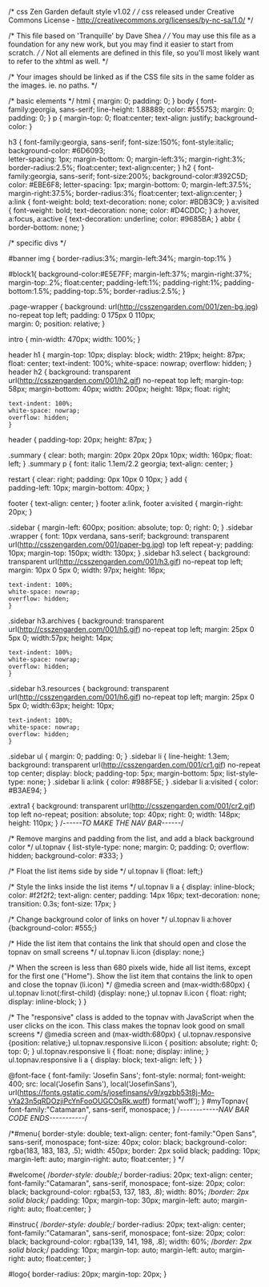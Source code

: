 /* css Zen Garden default style v1.02 */
/* css released under Creative Commons License - http://creativecommons.org/licenses/by-nc-sa/1.0/  */

/* This file based on 'Tranquille' by Dave Shea */
/* You may use this file as a foundation for any new work, but you may find it easier to start from scratch. */
/* Not all elements are defined in this file, so you'll most likely want to refer to the xhtml as well. */

/* Your images should be linked as if the CSS file sits in the same folder as the images. ie. no paths. */


/* basic elements */
html {
	margin: 0;
	padding: 0;
	}
body { 
	font-family:georgia, sans-serif;
	line-height: 1.88889;
	color: #555753; 
	margin: 0; 
	padding: 0;
	}
p { 
	margin-top: 0; 
	float:center;
	text-align: justify;
	background-color:
	}
		
h3 { 
	font-family:georgia, sans-serif;
	font-size:150%;
	font-style:italic;
	background-color: #6D6093;	
	letter-spacing: 1px; 
	margin-bottom: 0; 
	margin-left:3%;
	margin-right:3%;
	border-radius:2.5%;
	float:center;
	text-align:center;
	}
h2 { 
	font-family:georgia, sans-serif;
	font-size:200%;
	background-color:#392C5D;
	color: #EBE6F8;	
	letter-spacing: 1px; 
	margin-bottom: 0; 
	margin-left:37.5%;
	margin-right:37.5%;
	border-radius:3%;
	float:center;
	text-align:center;
	}
a:link { 
	font-weight: bold; 
	text-decoration: none; 
	color: #BDB3C9;
	}
a:visited { 
	font-weight: bold; 
	text-decoration: none; 
	color: #D4CDDC;
	}
a:hover, a:focus, a:active { 
	text-decoration: underline; 
	color: #9685BA;
	}
abbr {
	border-bottom: none;
	}


/* specific divs */

#banner
img {
	border-radius:3%;
	margin-left:34%;
	margin-top:1%
}

#block1{
	background-color:#E5E7FF;
	margin-left:37%;
	margin-right:37%;
	margin-top:.2%;
	float:center;
	padding-left:1%;
	padding-right:1%;
	padding-bottom:1.5%;
	padding-top:.5%;
	border-radius:2.5%;
}
 
.page-wrapper { 
	background: url(http://csszengarden.com/001/zen-bg.jpg) no-repeat top left; 
	padding: 0 175px 0 110px;  
	margin: 0; 
	position: relative;
	}

intro { 
	min-width: 470px;
	width: 100%;
	}
	
header h1 { 
	margin-top: 10px;
	display: block;
	width: 219px;
	height: 87px;
	float: center;
	text-indent: 100%;
	white-space: nowrap;
	overflow: hidden;
	}
header h2 { 
	background: transparent url(http://csszengarden.com/001/h2.gif) no-repeat top left; 
	margin-top: 58px; 
	margin-bottom: 40px; 
	width: 200px; 
	height: 18px; 
	float: right;

	text-indent: 100%;
	white-space: nowrap;
	overflow: hidden;
	}
header {
	padding-top: 20px;
	height: 87px;
}

.summary {
	clear: both; 
	margin: 20px 20px 20px 10px; 
	width: 160px; 
	float: left;
	}
.summary p {
	font: italic 1.1em/2.2 georgia; 
	text-align: center;
	}

restart {
	clear: right; 
	padding: 0px 10px 0 10px;
	}
add {	
	padding-left: 10px; 
	margin-bottom: 40px;
	}

footer { 
	text-align: center; 
	}
footer a:link, footer a:visited { 
	margin-right: 20px; 
	}

.sidebar {
	margin-left: 600px; 
	position: absolute; 
	top: 0; 
	right: 0;
	}
.sidebar .wrapper { 
	font: 10px verdana, sans-serif; 
	background: transparent url(http://csszengarden.com/001/paper-bg.jpg) top left repeat-y; 
	padding: 10px; 
	margin-top: 150px; 
	width: 130px; 
	}
.sidebar h3.select { 
	background: transparent url(http://csszengarden.com/001/h3.gif) no-repeat top left; 
	margin: 10px 0 5px 0; 
	width: 97px; 
	height: 16px; 

	text-indent: 100%;
	white-space: nowrap;
	overflow: hidden;
	}
.sidebar h3.archives { 
	background: transparent url(http://csszengarden.com/001/h5.gif) no-repeat top left; 
	margin: 25px 0 5px 0; 
	width:57px; 
	height: 14px; 

	text-indent: 100%;
	white-space: nowrap;
	overflow: hidden;
	}
.sidebar h3.resources { 
	background: transparent url(http://csszengarden.com/001/h6.gif) no-repeat top left; 
	margin: 25px 0 5px 0; 
	width:63px; 
	height: 10px; 

	text-indent: 100%;
	white-space: nowrap;
	overflow: hidden;
	}


.sidebar ul {
	margin: 0;
	padding: 0;
	}
.sidebar li {
	line-height: 1.3em; 
	background: transparent url(http://csszengarden.com/001/cr1.gif) no-repeat top center; 
	display: block; 
	padding-top: 5px; 
	margin-bottom: 5px;
	list-style-type: none;
	}
.sidebar li a:link {
	color: #988F5E;
	}
.sidebar li a:visited {
	color: #B3AE94;
	}


.extra1 {
	background: transparent url(http://csszengarden.com/001/cr2.gif) top left no-repeat; 
	position: absolute; 
	top: 40px; 
	right: 0; 
	width: 148px; 
	height: 110px;
	}
/*------TO MAKE THE NAV BAR------*/

 /* Remove margins and padding from the list, and add a black background color */
ul.topnav {
    list-style-type: none;
    margin: 0;
    padding: 0;
    overflow: hidden;
    background-color: #333;
}

/* Float the list items side by side */
ul.topnav li {float: left;}

/* Style the links inside the list items */
ul.topnav li a {
    display: inline-block;
    color: #f2f2f2;
    text-align: center;
    padding: 14px 16px;
    text-decoration: none;
    transition: 0.3s;
    font-size: 17px;
}

/* Change background color of links on hover */
ul.topnav li a:hover {background-color: #555;}

/* Hide the list item that contains the link that should open and close the topnav on small screens */
ul.topnav li.icon {display: none;}

/* When the screen is less than 680 pixels wide, hide all list items, except for the first one ("Home"). Show the list item that contains the link to open and close the topnav (li.icon) */
@media screen and (max-width:680px) {
  ul.topnav li:not(:first-child) {display: none;}
  ul.topnav li.icon {
    float: right;
    display: inline-block;
  }
}

/* The "responsive" class is added to the topnav with JavaScript when the user clicks on the icon. This class makes the topnav look good on small screens */
@media screen and (max-width:680px) {
  ul.topnav.responsive {position: relative;}
  ul.topnav.responsive li.icon {
    position: absolute;
    right: 0;
    top: 0;
  }
  ul.topnav.responsive li {
    float: none;
    display: inline;
  }
  ul.topnav.responsive li a {
    display: block;
    text-align: left;
  }
}

@font-face {
  font-family: 'Josefin Sans';
  font-style: normal;
  font-weight: 400;
  src: local('Josefin Sans'), local('JosefinSans'), url(https://fonts.gstatic.com/s/josefinsans/v9/xgzbb53t8j-Mo-vYa23n5qRDOzjiPcYnFooOUGCOsRk.woff) format('woff');
}
#myTopnav{
  font-family:"Catamaran", sans-serif, monospace;
}
/*------------NAV BAR CODE ENDS-----------*/

/*#menu{
  border-style: double;
  text-align: center; font-family:"Open Sans", sans-serif, monospace;
  font-size: 40px; color: black;  background-color: rgba(183, 183, 183, .5);
    width: 450px;
    border: 2px solid black;
    padding: 10px;
    margin-left: auto;
    margin-right: auto;
  float:center;
}
*/


#welcome{
  /*border-style: double;*/
  border-radius: 20px;
  text-align: center; font-family:"Catamaran", sans-serif, monospace;
  font-size: 20px; color: black;  background-color: rgba(53, 137, 183, .8);
    width: 80%;
    /*border: 2px solid black;*/
    padding: 10px;
    margin-top: 30px;
    margin-left: auto;
    margin-right: auto;
  float:center;
}

#instruc{
  /*border-style: double;*/
  border-radius: 20px;
  text-align: center; font-family:"Catamaran", sans-serif, monospace;
  font-size: 20px; color: black;  background-color: rgba(139, 141, 198, .8);
    width: 60%;
    /*border: 2px solid black;*/
    padding: 10px;
    margin-top: auto;
    margin-left: auto;
    margin-right: auto;
  float:center;
}

#logo{
	border-radius: 20px;
	margin-top: 20px;
}
